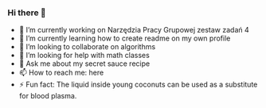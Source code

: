 ### Hi there 👋


- 🔭 I’m currently working on Narzędzia Pracy Grupowej zestaw zadań 4
- 🌱 I’m currently learning how to create readme on my own profile
- 👯 I’m looking to collaborate on algorithms
- 🤔 I’m looking for help with math classes
- 💬 Ask me about my secret sauce recipe
- 📫 How to reach me: here
- ⚡ Fun fact: The liquid inside young coconuts can be used as a substitute for blood plasma.


